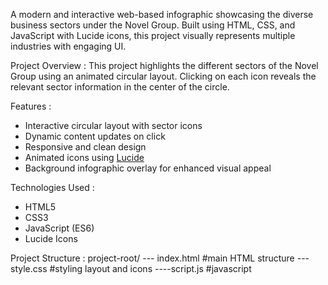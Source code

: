 A modern and interactive web-based infographic showcasing the diverse business sectors under the Novel Group. 
Built using HTML, CSS, and JavaScript with Lucide icons, this project visually represents multiple industries with engaging UI.

Project Overview :
This project highlights the different sectors of the Novel Group using an animated circular layout.
Clicking on each icon reveals the relevant sector information in the center of the circle.

Features :
- Interactive circular layout with sector icons
- Dynamic content updates on click
- Responsive and clean design
 - Animated icons using [Lucide](https://lucide.dev/)
- Background infographic overlay for enhanced visual appeal

Technologies Used :
- HTML5
- CSS3
- JavaScript (ES6)
- Lucide Icons

Project Structure :
project-root/ --- index.html  #main
HTML structure  --- style.css  #styling
layout and icons ----script.js  #javascript


